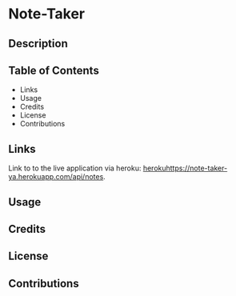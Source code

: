 # Note-Taker

## Description

## Table of Contents
* Links
* Usage
* Credits
* License
* Contributions

## Links

Link to to the live application via heroku: [heroku](https://note-taker-ya.herokuapp.com/api/notes)https://note-taker-ya.herokuapp.com/api/notes.

## Usage

## Credits

## License

## Contributions
